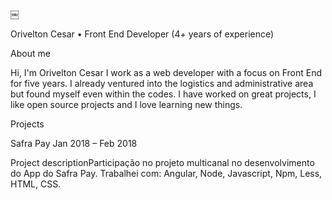 ￼

Orivelton Cesar
• Front End Developer (4+ years of experience)

About me

Hi, I'm Orivelton Cesar I work as a web developer with a focus on Front End for five years. I already ventured into the logistics and administrative area but found myself even within the codes. I have worked on great projects, I like open source projects and I love learning new things.

Projects

Safra Pay
Jan 2018 – Feb 2018

Project descriptionParticipação no projeto multicanal no desenvolvimento do App do Safra Pay.
Trabalhei com:
Angular,
Node,
Javascript,
Npm,
Less,
HTML,
CSS.


